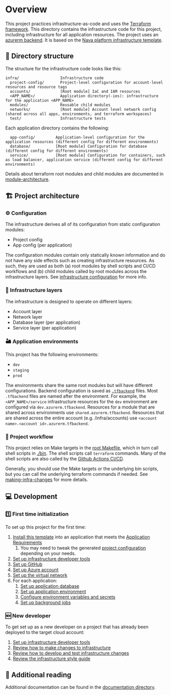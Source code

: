 # Overview

This project practices infrastructure-as-code and uses the [Terraform
framework](https://www.terraform.io). This directory contains the infrastructure
code for this project, including infrastructure for all application resources.
The project uses an [azurerm
backend](https://developer.hashicorp.com/terraform/language/backend/azurerm). It
is based on the [Nava platform infrastructure
template](https://github.com/navapbc/template-infra-azure).

## 📂 Directory structure

The structure for the infrastructure code looks like this:

```text
infra/                  Infrastructure code
  project-config/       Project-level configuration for account-level resources and resource tags
  accounts/             [Root module] IaC and IAM resources
  <APP_NAME>/           Application directory(-ies): infrastructure for the application <APP_NAME>
  modules/              Reusable child modules
  networks/             [Root module] Account level network config (shared across all apps, environments, and terraform workspaces)
  test/                 Infrastructure tests
```

Each application directory contains the following:

```text
  app-config/         Application-level configuration for the application resources (different config for different environments)
  database/           [Root module] Configuration for database (different config for different environments)
  service/            [Root module] Configuration for containers, such as load balancer, application service (different config for different environments)
```

Details about terraform root modules and child modules are documented in
[module-architecture](/docs/infra/module-architecture.md).

## 🏗️ Project architecture

### ⚙️ Configuration

The infrastructure derives all of its configuration from static configuration
modules:

- Project config
- App config (per application)

The configuration modules contain only statically known information and do not
have any side effects such as creating infrastructure resources. As such, they
are used as both (a) root modules by shell scripts and CI/CD workflows and (b)
child modules called by root modules across the infrastructure layers. See
[infrastructure configuration](/docs/infra/infrastructure-configuration.md) for
more info.

### 🧅 Infrastructure layers

The infrastructure is designed to operate on different layers:

- Account layer
- Network layer
- Database layer (per application)
- Service layer (per application)

### 🏜️ Application environments

This project has the following environments:

- `dev`
- `staging`
- `prod`

The environments share the same root modules but will have different
configurations. Backend configuration is saved as
[`.tfbackend`](https://developer.hashicorp.com/terraform/language/backend#file)
files. Most `.tfbackend` files are named after the environment. For example, the
`<APP_NAME>/service` infrastructure resources for the `dev` environment are
configured via `dev.azurerm.tfbackend`. Resources for a module that are shared
across environments use `shared.azurerm.tfbackend`. Resources that are shared
across the entire account (e.g. /infra/accounts) use `<account name>.<account
id>.azurerm.tfbackend`.

### 🔀 Project workflow

This project relies on Make targets in the [root Makefile](/Makefile), which in
turn call shell scripts in [./bin](/bin). The shell scripts call `terraform`
commands. Many of the shell scripts are also called by the [Github Actions
CI/CD](/.github/workflows).

Generally, you should use the Make targets or the underlying bin scripts, but
you can call the underlying terraform commands if needed. See
[making-infra-changes](/docs/infra/making-infra-changes.md) for more details.

## 💻 Development

### 1️⃣ First time initialization

To set up this project for the first time:

1. [Install this template](/README.md#installation) into an application that meets the [Application Requirements](/README.md#application-requirements)
    1. You may need to tweak the generated [project configuration](/infra/project-config/main.tf) depending on your needs. <!-- markdown-link-check-disable-line -->
1. [Set up infrastructure developer tools](/docs/infra/set-up-infrastructure-tools.md)
1. [Set up GitHub](/docs/infra/set-up-github.md)
1. [Set up Azure account](/docs/infra/set-up-azure-account.md)
1. [Set up the virtual network](/docs/infra/set-up-network.md)
1. For each application:
    1. [Set up application database](/docs/infra/set-up-database.md)
    1. [Set up application environment](/docs/infra/set-up-app-env.md)
    1. [Configure environment variables and secrets](/docs/infra/environment-variables-and-secrets.md)
    1. [Set up background jobs](/docs/infra/background-jobs.md)

### 🆕 New developer

To get set up as a new developer on a project that has already been deployed to
the target cloud account:

1. [Set up infrastructure developer tools](/docs/infra/set-up-infrastructure-tools.md)
1. [Review how to make changes to infrastructure](/docs/infra/making-infra-changes.md)
1. [Review how to develop and test infrastructure changes](/docs/infra/develop-and-test-infrastructure-in-isolation-using-workspaces.md)
1. [Review the infrastructure style guide](/docs/infra/style-guide.md)

## 📇 Additional reading

Additional documentation can be found in the [documentation
directory](/docs/infra).
